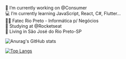 :hammer: I’m currently working on @Consumer<br>
:computer: I’m currently learning JavaScript, React, C#, Flutter...<br>
:man_student: Fatec Rio Preto - Informática p/ Negócios<br>
:school: Studying at @Rocketseat<br>
:house_with_garden: Living in São José do Rio Preto-SP<br>


![Anurag's GitHub stats](https://github-readme-stats.vercel.app/api?username=thiagosaldanhaguedes&show_icons=true&theme=radical)<br>

[![Top Langs](https://github-readme-stats.vercel.app/api/top-langs/?username=thiagosaldanhaguedes&layout=compact)](https://github.com/anuraghazra/github-readme-stats)








